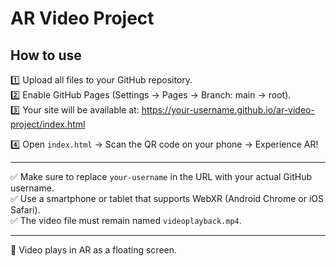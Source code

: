 
# AR Video Project

## How to use

1️⃣ Upload all files to your GitHub repository.  
2️⃣ Enable GitHub Pages (Settings → Pages → Branch: main → root).  
3️⃣ Your site will be available at:
   https://your-username.github.io/ar-video-project/index.html

4️⃣ Open `index.html` → Scan the QR code on your phone → Experience AR!

---

✅ Make sure to replace `your-username` in the URL with your actual GitHub username.  
✅ Use a smartphone or tablet that supports WebXR (Android Chrome or iOS Safari).  
✅ The video file must remain named `videoplayback.mp4`.

---

🎥 Video plays in AR as a floating screen.
